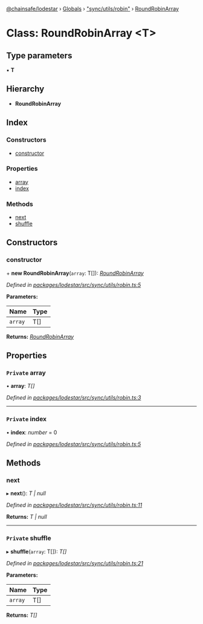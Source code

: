 [@chainsafe/lodestar](../README.md) › [Globals](../globals.md) › ["sync/utils/robin"](../modules/_sync_utils_robin_.md) › [RoundRobinArray](_sync_utils_robin_.roundrobinarray.md)

# Class: RoundRobinArray <**T**>

## Type parameters

▪ **T**

## Hierarchy

* **RoundRobinArray**

## Index

### Constructors

* [constructor](_sync_utils_robin_.roundrobinarray.md#constructor)

### Properties

* [array](_sync_utils_robin_.roundrobinarray.md#private-array)
* [index](_sync_utils_robin_.roundrobinarray.md#private-index)

### Methods

* [next](_sync_utils_robin_.roundrobinarray.md#next)
* [shuffle](_sync_utils_robin_.roundrobinarray.md#private-shuffle)

## Constructors

###  constructor

\+ **new RoundRobinArray**(`array`: T[]): *[RoundRobinArray](_sync_utils_robin_.roundrobinarray.md)*

*Defined in [packages/lodestar/src/sync/utils/robin.ts:5](https://github.com/ChainSafe/lodestar/blob/2bf6badbe/packages/lodestar/src/sync/utils/robin.ts#L5)*

**Parameters:**

Name | Type |
------ | ------ |
`array` | T[] |

**Returns:** *[RoundRobinArray](_sync_utils_robin_.roundrobinarray.md)*

## Properties

### `Private` array

• **array**: *T[]*

*Defined in [packages/lodestar/src/sync/utils/robin.ts:3](https://github.com/ChainSafe/lodestar/blob/2bf6badbe/packages/lodestar/src/sync/utils/robin.ts#L3)*

___

### `Private` index

• **index**: *number* = 0

*Defined in [packages/lodestar/src/sync/utils/robin.ts:5](https://github.com/ChainSafe/lodestar/blob/2bf6badbe/packages/lodestar/src/sync/utils/robin.ts#L5)*

## Methods

###  next

▸ **next**(): *T | null*

*Defined in [packages/lodestar/src/sync/utils/robin.ts:11](https://github.com/ChainSafe/lodestar/blob/2bf6badbe/packages/lodestar/src/sync/utils/robin.ts#L11)*

**Returns:** *T | null*

___

### `Private` shuffle

▸ **shuffle**(`array`: T[]): *T[]*

*Defined in [packages/lodestar/src/sync/utils/robin.ts:21](https://github.com/ChainSafe/lodestar/blob/2bf6badbe/packages/lodestar/src/sync/utils/robin.ts#L21)*

**Parameters:**

Name | Type |
------ | ------ |
`array` | T[] |

**Returns:** *T[]*
